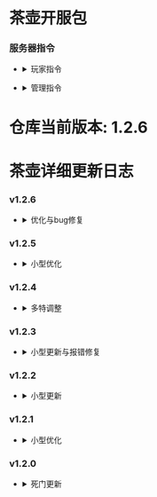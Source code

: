 # 茶壶开服包

### 服务器指令
* <details><summary>玩家指令</summary>

    * 通用
    ```php
        !vt / !vote       基础投票指令
        !s / !afk         快捷闲置
        !vm / !votemode   投票更改游戏模式
        !away / !spec     加入旁观
        !join             加入生还
        !slot             开位(不会增加生还数量)
        !sbot / !setbot   投票设置开局bot数量
        !chmap            投票换图
        !mapvote          投票选取下一关地图
        !tkbot            接管bot
        !teams            显示团队菜单
        !kill / !zs       自杀
        !tank / !p / !t   显示当前路程(含有多特时能显示坦克与女巫路程)
    ```
    * 推进
    ```php
        !ready / !r       准备
        !unready / !ur    取消准备
        !show             显示准备面板
        !hide             隐藏准备面板
        !spechud          打开或关闭旁观面板
    ```
    * 训练
    ```php
        !sich             调整特感种类
        !mgod             开启或关闭无敌模式
        !mos              开启或关闭一击必杀模式(玩家被控一次直接去世)
    ```
</details>

* <details><summary>管理指令</summary>

    * 通用
    ```php
        !bot              管理员设置开局人机
        !kickbots / !kb   管理员踢出所有人机
        !bom              管理员炸服
        !killall          管理员杀死所有玩家
        !addcvar          管理员更改服务器ConVar
        !lazer / !ls      管理员为武器添加镭射
    ```
    * 推进
    ```php
        !fs / !forcestart 管理员强制开启游戏
    ```
</details>

# 仓库当前版本: 1.2.6

# 茶壶详细更新日志
### v1.2.6
* <details><summary>优化与bug修复</summary>

    * 内容：

        1. 特感仇恨优化
        2. 增加投票重置刷特以解决卡特问题
        3. 刷新服务器增加刷新管理员
        4. 调整了infected_glow的位置
        5. 调整了初始给物品与只有小药投票的冲突问题
        6. 调整了击杀提示的显示样式
        7. 删除了l4d2_tank_ranking.smx
        8. 新增灭团次数统计
        9. 更换了bot加智方案
        10. 修复过关回血bug
        11. 取消了生还之间友伤造成的屏幕晃动
        12. 再次调整了栓狙伤害

    * 文件：

        * 新增

            1. addons/sourcemod/data/l4d_target_override.cfg
            2. addons/sourcemod/plugins/2_Fix/l4d_target_override.smx
            3. addons/sourcemod/scripting/1_P/l4d_target_override.sp
            4. addons/sourcemod/gamedata/l4d_target_override.txt
            5. cfg/vote/spawnRule/resetSpawn.cfg
            6. addons/sourcemod/plugins/4_G/infected_glow.smx
            7. scripts/
            8. addons/left4lib.vpk
            9. addons/nav fixes.vpk

        * 改动

            1. addons/sourcemod/data/config_vote_DG.cfg
            2. addons/sourcemod/data/config_vote_MS.cfg
            3. addons/sourcemod/data/config_vote_TR.cfg
            4. addons/sourcemod/data/config_HT.cfg
            5. cfg/vote/serverSetting/refreshServer.cfg
            6. cfg/vote/funVote/sIGlow_on.cfg
            7. cfg/vote/funVote/sIGlow_off.cfg
            8. cfg/vote/weaponRule/w_All.cfg
            9. cfg/vote/weaponRule/w_OnlyPills.cfg
            10. addons/sourcemod/plugins/4_G/l4d2_kill-special_announce.smx
            11. addons/sourcemod/scripting/1_P/l4d2_kill-special_announce.sp
            12. addons/sourcemod/plugins/5_S/l4d2_teapot_commands.smx
            13. addons/sourcemod/plugins/5_S/l4d2_dynamic_hostname.smx
            14. addons/sourcemod/scripting/1_P/l4d2_teapot_commands.sp
            15. addons/sourcemod/scripting/1_P/l4d2_dynamic_hostname.sp
            16. addons/sourcemod/plugins/4_G/health_return.smx
            17. addons/sourcemod/scripting/1_P/health_return.sp
            18. addons/sourcemod/plugins/4_G/enhance_bolt-action_sniper.smx
            19. addons/sourcemod/scripting/1_P/enhance_bolt-action_sniper.sp
            20. cfg/2_PluginsCfgOnce.cfg

        * 删除

            1. addons/sourcemod/plugins/disabled/[FV]infected_glow.smx
            2. addons/sourcemod/plugins/4_G/l4d2_tank_ranking.smx
            3. addons/sourcemod/plugins/2_F/l4d2_sb_fix.smx



### v1.2.5
* <details><summary>小型优化</summary>

    * 内容：

        1. 新增小尸溶解插件
        2. 当幸存者附近存在特感时将取消友伤
        3. 修复安全屋回血对死亡玩家不生效的问题
        4. 增加配置文件夹及对应投票"快捷设置"
        5. 修改模式训练模式的特感数量配置
        6. 新增趣味投票/特感高亮

    * 文件：

        * 改动addons/sourcemod/plugins/4_G/

            1. l4d_ff_manager.smx
            2. health_return.smx
        * 改动addons/sourcemod/scripting/1_P/
        
            1. l4d_ff_manager.sp
            2. health_return.sp
        * 新增addons/sourcemod/plugins/4_G/l4d_dissolve_infected.smx
        * 新增addons/sourcemod/scripting/1_P/

            1. l4d_dissolve_infected.sp
            2. infected_glow.sp
        * 改动addons/sourcemod/data/

            1. l4d2_config_vote.cfg
            2. config_vote_TR.cfg
            3. config_vote_MS.cfg
            4. config_vote_DG.cfg
            5. config_HT.cfg
        * 新增cfg/vote/

            1. fastSetting
            2. sINum/train
            3. funVote/sIGlow_on.cfg
            4. funVote/sIGlow_off.cfg
        * 删除cfg/vote/sINum/sINumForTrain
        * 新增addons/sourcemod/plugins/diabled/[FV]infected_glow.smx

### v1.2.4
* <details><summary>多特调整</summary>

    * 内容：
        
        1. 新增随机刷特功能，并提供一个切换投票(仅限多特)
        2. 死门默认随机刷特
        3. 修复有关安全屋回血的bug
        4. 采用新算法以修复轮换刷特规则下卡特问题
        5. 现在子弹堆旁将会有50%概率刷新镭射
        6. 添加了出生点增加安全区功能
    
    * 文件：

        * 改动addons/sourcemod/plugins/diabled/[GM]specialspawner.smx
        * 改动addons/sourcemod/scripting/1_P/
            1. specialspawner.sp
            2. health_return.sp
            3. ss_class_change.sp
        * 改动addons/sourcemod/data/config_vote_MS.cfg
        * 新增cfg/vote/spawnRule
        * 改动cfg/vote/1_DG/deathGate.cfg
        * 改动addons/sourcemod/plugins/4_G/health_return.smx
        * 新增addons/sourcemod/plugins/4_G/lfd_coop_laserStackSpawn.smx
        * 新增addons/sourcemod/plugins/2_F/l4d_start_safe_area.smx
        * 新增addons/sourcemod/gamedata/l4d_start_safe_area.txt
        * 新增addons/sourcemod/scripting/1_P/
            1. l4d_start_safe_area.sp
            2. lfd_coop_laserStackSpawn.sp
</details>

### v1.2.3
* <details><summary>小型更新与报错修复</summary>

    * 内容:

        1. 修复了l4d2_teapot_commands连接与退出不正常工作的问题
        2. 修复specialspawner, bots, l4d2_kill-si_announce的报错问题
        3. 现在受伤，被控均会中断连杀, 爆头击杀与击杀的提示做了分别
        4. 新增投票刷新服务器
        5. 新增投票多倍医疗
        6. 将投票杀特回血，过关回血设置为通用投票
        7. 修复投票提出人机不生效的问题

    * 文件：
        * 删除addons/sourcemod/plugins/disabled/[DG]l4d2_more_medicals.smx
        * 新增addons/sourcemod/plugins/4_G/l4d2_more_medicals.smx
        * 改动addons/sourcemod/data/

            1. l4d2_config_vote.cfg
            2. config_vote_DG.cfg
            3. config_vote_MS.cfg
            4. config_HT.cfg
            5. config_vote_TR.cfg

        * 改动addons/sourcemod/plugins/5_S/l4d2_teapot_commands.smx
        * 改动addons/sourcemod/plugins/4_G/

            1. bots.smx
            2. l4d2_kill-special_announce.smx
        * 改动addons/sourcemod/plugins/disabled/[GM]specialspawner.smx
        * 改动addons/sourcemod/scripting/1_P/

            1. l4d2_teapot_commands.sp
            2. bot_manager.sp
            3. specialspawner.sp
            4. l4d2_kill-special_announce.sp

        * 新增cfg/vote/serverSetting/refreshServer.cfg
        * 新增cfg/vote/moreMedicals
        * 改动cfg/vote/1_DG
        * 改动cfg/vote/serverSetting/kickbots.cfg
</details>

### v1.2.2
* <details><summary>小型更新</summary>

    * 内容：
        
        1.  新增投票更改游戏模式
        2.  更改了动态服名游戏模式获取方式
        3.  slot能修改显示玩家数以及增加退出连接提示功能

    * 文件：

        * 新增addons/sourcemod/plugins/5_S/change_game_mode.smx
        * 改动addons/sourcemod/plugins/5_S/
        
            1. l4d2_dynamic_hostname.smx
            2. l4d2_teapot_commands.smx
        * 新增addons/sourcemod/scripting/1_P/change_game_mode.sp
        * 改动addons/sourcemod/scripting/1_P/
        
            1. l4d2_dynamic_hostname.sp
            2. l4d2_teapot_commands.sp
        * 新增addons/sourcemod/config/hostname/gamemode.txt
</details>

### v1.2.1
* <details><summary>小型优化</summary>

    * 内容:

        1.  非自动加入模式下无额外bot，旁观将不能加入生还
        2.  更改坦克是否激活的判定为left4dhooks内的函数，使得判定更加准确
        3.  安全屋回血后调一帧触发，以兼容其他插件

    * 文件：
        
        *  改动 addons/sourcemod/plugins/4_G/:

            1. bots.smx
            2. l4d2_tankfight.smx
            3. health_return.smx
        * 改动 addons/sourcemod/scripting/1_P/

            1. bots.sp
            2. l4d2_tankfight.sp
            3. health_return.sp
</details>

### v1.2.0
* <details><summary>死门更新</summary>

    * 内容：

        1.  新增礼物盒插件
        2.  新增双倍医疗
        3.  设置了死门专属多特配置
    * 文件：

        1.  新增 addons/sourcemod/data/gift
        2.  新增 addons/sourcemod/plugins/diabled/[DG]l4d2_gift_re.smx
        3.  新增 addons/sourcemod/plugins/diabled/[DG]l4d2_more_medicals.smx
        4.  改动 addons/sourcemod/data/config_DG.cfg
        5.  改动 cfg/vote/1_DG/deathGate.cfg
        6.  改动 cfg/vote/1_DG/unload.cfg
        7.  新增 cfg/vote/sINum/DG
</details>